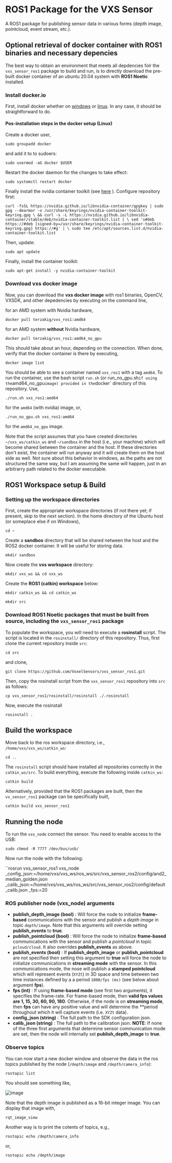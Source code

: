 # ROS1 Package for the VXS Sensor

A ROS1 package for publishing sensor data in various forms (depth image, pointcloud, event stream, etc.).

## Optional retrieval of docker container with ROS1 binaries and necessary depencies

The best way to obtain an environment that meets all depdencies folr the `vxs_sensor_ros1` package to build and run, is to directly download the pre-built docker container of an ubuntu 20.04 system with **ROS1 Noetic** installed.

### Install docker.io
First, install docker whether on [windows](https://docs.docker.com/desktop/setup/install/windows-install/) or [linux](https://docs.docker.com/engine/install/). In any case, it should be straightforward to do.

#### Pos-installation steps in the docker setup (Linux)
Create a docker user,

``sudo groupadd docker``

and add it to to sudoers:

``sudo usermod -aG docker $USER``

Restart the docker daemon for the changes to take effect:

``sudo systemctl restart docker``

Finally install the nvidia container toolkit (see [here](https://docs.nvidia.com/datacenter/cloud-native/container-toolkit/latest/install-guide.html) ). Configure repository first:

``curl -fsSL https://nvidia.github.io/libnvidia-container/gpgkey | sudo gpg --dearmor -o /usr/share/keyrings/nvidia-container-toolkit-keyring.gpg \
  && curl -s -L https://nvidia.github.io/libnvidia-container/stable/deb/nvidia-container-toolkit.list | \
    sed 's#deb https://#deb [signed-by=/usr/share/keyrings/nvidia-container-toolkit-keyring.gpg] https://#g' | \
    sudo tee /etc/apt/sources.list.d/nvidia-container-toolkit.list``

Then, update:

``sudo apt update``

Finally, install the container toolkit:

``sudo apt-get install -y nvidia-container-toolkit``

### Download vxs docker image
Now, you can download the **vxs docker image** with ros1 binaries, OpenCV, VXSDK, and other depedencies by executing on the command line,


for an AMD system with Nvidia hardware,

``docker pull terzakig/vxs_ros1:amd64``

for an AMD system **without** Nvidia hardware,

``docker pull terzakig/vxs_ros1:amd64_no_gpu``

This should take about an hour, depending on the connection. When done, verify that the docker container is there by executing,

``docker image list``

You should be able to see a container named `vxs_ros1` with a tag `amd64`. To run the container, use the bash script `run.sh` (or run_no_gpu.sh` if using the `amd64_no_gpu` image) provided in the `docker` directory of this repository. Use,

``./run.sh vxs_ros1:amd64``

for the `amd64` (with nvidia) image, or,

``./run_no_gpu.sh vxs_ros1:amd64``

for the `amd64_no_gpu` image.

Note that the script assumes that you have created directories `~/vxs_ws/catkin_ws`  and `~/sandbox` in the host (i.e., your machine) which will become shared between the container and the host. If these directories don't exist, the container will run anyway and it will create them on the host side as well. Not sure about this behavior in windows, as the paths are not structured the same way, but I am assuming the same will happen, just in an arbitrarry path related to the docker executable.

## ROS1 Workspace setup \& Build

### Setting up the workspace directories

First, create the appropriate workspace directories (if not there yet; if present, skip to the next section). In the home directory of the Ubuntu host (or someplace else if on Windows), 

``cd ~``

Create a **sandbox** directory that will be shared netween the host and the ROS2 docker container. It will be useful for storing data.

``mkdir sandbox``

Now create the **vxs  workspace** directory:

``mkdir vxs_ws && cd vxs_ws``

Create the **ROS1 (catkin) workspace** below:

``mkdir catkin_ws && cd catkin_ws``

``mkdir src``

### Download ROS1 Noetic packages that must be built from source, including the `vxs_sensor_ros1` package

To populate the workspace, you will need to execute a **rosinstall** script. The script is located in the `rosinstall/` directory of this repository. Thus, first clone the current repository inside `src`:

``cd src``

and clone,

``git clone https://github.com/VoxelSensors/vxs_sensor_ros1.git``

Then, copy the rosinstall script from the `vxs_sensor_ros1` repository into `src` as follows:

``cp vxs_sensor_ros1/rosinstall/rosinstall ./.rosinstall``

Now, execute the rosinstall 

``rosinstall .``

## Build the workspace

Move back to the ros workspace directory, i.e., `/home/vxs/vxs_ws/catkin_ws`:

``cd ..``

The `rosinstall` script should have installed all repositories correctly in the `catkin_ws/src`. To build everything, execute the following inside `catkin_ws`:

``catkin build``

Alternatively, provided that the ROS1 packages are built, then the `vx_sensor_ros1` package can be specifically built,

``catkin build vxs_sensor_ros1``

## Running the node

To run the `vxs_node` connect the sensor. You need to enable access to the USB:

``sudo chmod -R 7777 /dev/bus/usb/``

Now run the node with the following:

``rosrun vxs_sensor_ros1 vxs_node _config_json:=/home/vxs/vxs_ws/ros_ws/src/vxs_sensor_ros2/config/and2_median_golden.json _calib_json:=/home/vxs/vxs_ws/ros_ws/src/vxs_sensor_ros2/config/default_calib.json _fps:=20

### ROS publisher node (vxs_node) arguments

- **publish_depth_image (bool)** : Will force the node to initialize **frame-based** communications with the sensor and publish a *depth image* in topic `depth/image`. Note that this arguments will override setting **publish_events** to **true**.
- **publish_pointcloud (bool)**  : Will force the node to initialize **frame-based** communications with the sensor and publish a *pointcloud* in topic `pcloud/cloud`. It also overrides **publish_events** as above.
- **publish_events (bool)**      : If **publish_depth_image** or **publish_pointcloud** are not specified then setting this argument to **true** will force the node to initialize communications in **streaming mode** with the sensor. In this communications mode, the nose will publish a **stamped pointcloud** which will represent events (`XYZt`) in 3D space and time between two time instances defined by a a period `1000/fps (ms)` (see below about argument **fps**).      
- **fps (int)**                  : If using **frame-based mode** (see first two arguments), it specifies the frame-rate. For frame-based mode, then **valid fps values are 1, 15, 30, 60, 90, 180**. Otherwise, if the node is on **streaming mode**, then **fps** can have any positive value and will determine the **period throughout which it will capture events (i.e. `XYZt` data).
- **config_json (string)**       : The full path to the SDK configuration json.
- **calib_json (string)**       : The full path to the calibration json.
**NOTE**: If none of the three first arguments that determine sensor communication mode are set, then the node will internally set **publish_depth_image** to **true**.


### Observe topics
You can now start a new docker window and observe the data in the ros topics published by the node (`/depth/image` and `/depth/camera_info`):

``rostopic list``

You should see something like,

![image](https://github.com/user-attachments/assets/1dd4a3a1-e3e3-4cdb-a967-a2315cd96a2e)

Note that the depth image is published as a 16-bit integer image. You can display that image with,

``rqt_image_view``

Another way is to print the cotents of topics, e.g.,

``rostopic echo /depth/camera_info``

or,

``rostopic echo /depth/image``

